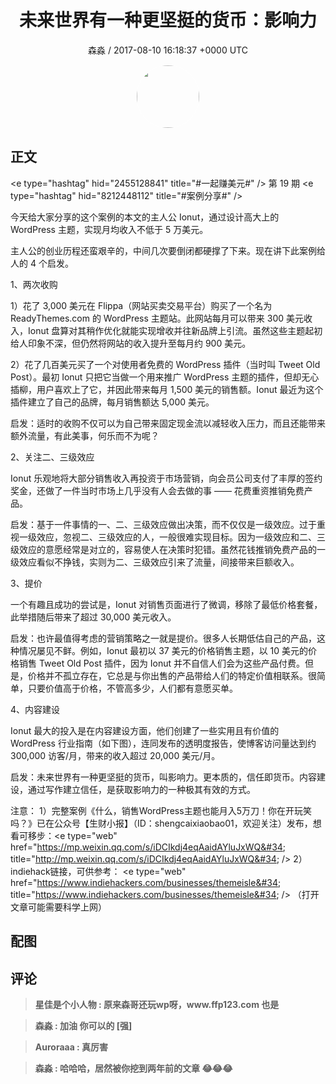 <h1 align="center">未来世界有一种更坚挺的货币：影响力</h1>
<p align="center">
    <a>森淼 / 2017-08-10 16:18:37 &#43;0000 UTC</a>
</p>

<div align="center">
    <img src="https://images.zsxq.com/FpHXcpJbbHK_j9_R20yD1ABkBka7?e=1590940799&amp;token=kIxbL07-8jAj8w1n4s9zv64FuZZNEATmlU_Vm6zD:yXZDYSLxOxvBbK0nkfPbqersr4s=" width="100" height="100" style="border:1px solid;border-radius:50%; color:#ffffff"/>
</div>

## 正文

<div>
&lt;e type=&#34;hashtag&#34; hid=&#34;2455128841&#34; title=&#34;#一起赚美元#&#34; /&gt;  第 19 期 &lt;e type=&#34;hashtag&#34; hid=&#34;8212448112&#34; title=&#34;#案例分享#&#34; /&gt;

今天给大家分享的这个案例的本文的主人公 Ionut，通过设计高大上的 WordPress 主题，实现月均收入不低于 5 万美元。

主人公的创业历程还蛮艰辛的，中间几次要倒闭都硬撑了下来。现在讲下此案例给人的 4 个启发。

1、两次收购

1）花了 3,000 美元在 Flippa（网站买卖交易平台）购买了一个名为 ReadyThemes.com 的 WordPress 主题站。此网站每月可以带来 300 美元收入，Ionut 盘算对其稍作优化就能实现增收并往新品牌上引流。虽然这些主题起初给人印象不深，但仍然将网站的收入提升至每月约 900 美元。

2）花了几百美元买了一个对使用者免费的 WordPress 插件（当时叫 Tweet Old Post）。最初 Ionut 只把它当做一个用来推广 WordPress 主题的插件，但却无心插柳，用户喜欢上了它，并因此带来每月 1,500 美元的销售额。Ionut 最近为这个插件建立了自己的品牌，每月销售额达 5,000 美元。

启发：适时的收购不仅可以为自己带来固定现金流以减轻收入压力，而且还能带来额外流量，有此美事，何乐而不为呢？

2、关注二、三级效应

Ionut 乐观地将大部分销售收入再投资于市场营销，向会员公司支付了丰厚的签约奖金，还做了一件当时市场上几乎没有人会去做的事 —— 花费重资推销免费产品。

启发：基于一件事情的一、二、三级效应做出决策，而不仅仅是一级效应。过于重视一级效应，忽视二、三级效应的人，一般很难实现目标。因为一级效应和二、三级效应的意愿经常是对立的，容易使人在决策时犯错。虽然花钱推销免费产品的一级效应看似不挣钱，实则为二、三级效应引来了流量，间接带来巨额收入。

3、提价

一个有趣且成功的尝试是，Ionut 对销售页面进行了微调，移除了最低价格套餐，此举措随后带来了超过 30,000 美元收入。

启发：也许最值得考虑的营销策略之一就是提价。很多人长期低估自己的产品，这种情况屡见不鲜。例如，Ionut 最初以 37 美元的价格销售主题，以 10 美元的价格销售 Tweet Old Post 插件，因为 Ionut 并不自信人们会为这些产品付费。但是，价格并不孤立存在，它总是与你出售的产品带给人们的特定价值相联系。很简单，只要价值高于价格，不管高多少，人们都有意愿买单。 

4、内容建设

Ionut 最大的投入是在内容建设方面，他们创建了一些实用且有价值的 WordPress 行业指南（如下图），连同发布的透明度报告，使博客访问量达到约 300,000 访客/月，带来的收入超过 20,000 美元/月。

启发：未来世界有一种更坚挺的货币，叫影响力。更本质的，信任即货币。内容建设，通过写作建立信任，是获取影响力的一种极其有效的方式。

注意：
1）完整案例《什么，销售WordPress主题也能月入5万刀！你在开玩笑吗？》已在公众号【生财小报】（ID：shengcaixiaobao01，欢迎关注）发布，想看可移步：&lt;e type=&#34;web&#34; href=&#34;https://mp.weixin.qq.com/s/iDCIkdj4eqAaidAYluJxWQ&#34; title=&#34;http://mp.weixin.qq.com/s/iDCIkdj4eqAaidAYluJxWQ&#34; /&gt;
2）indiehack链接，可供参考：  &lt;e type=&#34;web&#34; href=&#34;https://www.indiehackers.com/businesses/themeisle&#34; title=&#34;https://www.indiehackers.com/businesses/themeisle&#34; /&gt; （打开文章可能需要科学上网）
</div>

## 配图
<div class="image" align="center">

</div>

## 评论

<div align="left">
<div>

<blockquote >
<span> <strong>星佳是个小人物 : 原来森哥还玩wp呀，www.ffp123.com 也是 </strong></span>
</blockquote>

<blockquote >
<span> <strong>森淼 : 加油 你可以的 [强] </strong></span>
</blockquote>

<blockquote >
<span> <strong>Auroraaa : 真厉害 </strong></span>
</blockquote>

<blockquote >
<span> <strong>森淼 : 哈哈哈，居然被你挖到两年前的文章 😂😂😂 </strong></span>
</blockquote>

</div>
</div>
